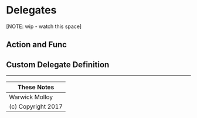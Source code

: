 # Delegates

[NOTE: wip - watch this space]

## Action and Func

## Custom Delegate Definition


----
| These Notes         |
|---------------------|
| Warwick Molloy      |
| (c) Copyright 2017  |
